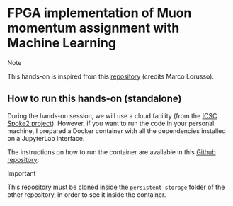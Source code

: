 # FPGA implementation of Muon momentum assignment with Machine Learning

> [!NOTE]  
> This hands-on is inspired from this [repository](https://github.com/DrWatt/MuonTriggerML.git) (credits Marco Lorusso).


## How to run this hands-on (standalone)

During the hands-on session, we will use a cloud facility (from the [ICSC Spoke2 project](https://www.supercomputing-icsc.it/en/spoke-2-fundamental-research-space-economy-en/)). However, if you want to run the code in your personal machine, I prepared a Docker container with all the dependencies installed on a JupyterLab interface.

The instructions on how to run the container are available in this [Github repository](https://github.com/tommasodiotalevi/jupyter-lab_root): 

> [!IMPORTANT]
> This repository must be cloned inside the `persistent-storage` folder of the other repository, in order to see it inside the container.